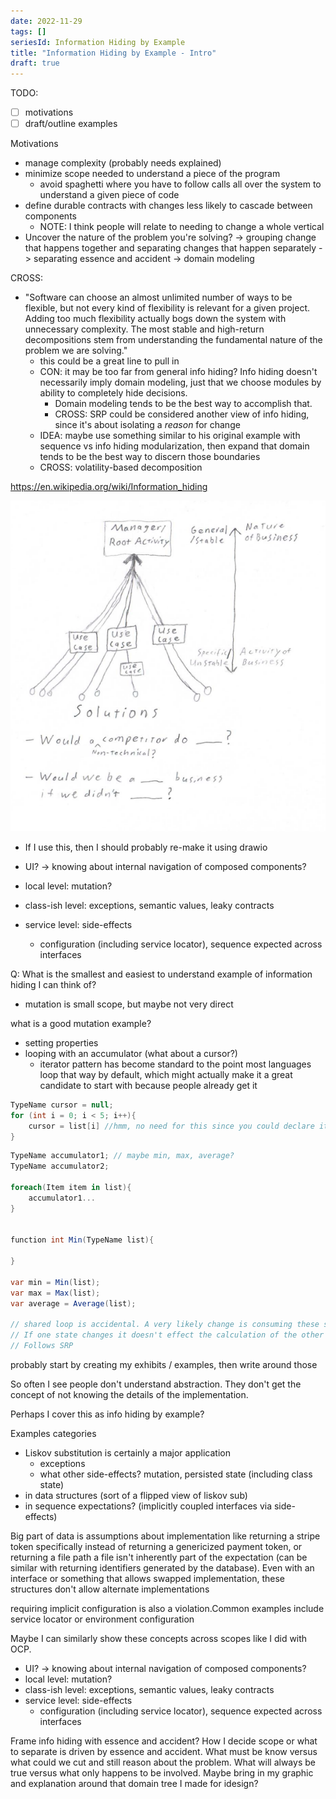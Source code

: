 ```yaml
---
date: 2022-11-29
tags: []
seriesId: Information Hiding by Example
title: "Information Hiding by Example - Intro"
draft: true
---
```


<!--more-->

TODO: 
- [ ] motivations
- [ ] draft/outline examples 

Motivations
- manage complexity (probably needs explained)
- minimize scope needed to understand a piece of the program
  - avoid spaghetti where you have to follow calls all over the system to understand a given piece of code
- define durable contracts with changes less likely to cascade between components
  - NOTE: I think people will relate to needing to change a whole vertical 
- Uncover the nature of the problem you're solving? -> grouping change that happens together and separating changes that happen separately -> separating essence and accident -> domain modeling


CROSS: [](../posts/../../posts/2021/2021-11-12-BDD-pushes-the-right-extensibility.md)
- "Software can choose an almost unlimited number of ways to be flexible, but not every kind of flexibility is relevant for a given project. Adding too much flexibility actually bogs down the system with unnecessary complexity. The most stable and high-return decompositions stem from understanding the fundamental nature of the problem we are solving."
  - this could be a great line to pull in
  - CON: it may be too far from general info hiding? Info hiding doesn't necessarily imply domain modeling, just that we choose modules by ability to completely hide decisions. 
    - Domain modeling tends to be the best way to accomplish that.
    - CROSS: SRP could be considered another view of info hiding, since it's about isolating a *reason* for change
  - IDEA: maybe use something similar to his original example with sequence vs info hiding modularization, then expand that domain tends to be the best way to discern those boundaries
  - CROSS: volatility-based decomposition

https://en.wikipedia.org/wiki/Information_hiding

![](../../../static/post-media/IDesign-System/iDesignSolutionScrubbing.png)
- If I use this, then I should probably re-make it using drawio


- UI? -> knowing about internal navigation of composed components?
- local level: mutation?
- class-ish level: exceptions, semantic values, leaky contracts
- service level: side-effects
  - configuration (including service locator), sequence expected
across interfaces


Q: What is the smallest and easiest to understand example of information hiding I can think of?
- mutation is small scope, but maybe not very direct


what is a good mutation example?
- setting properties
- looping with an accumulator (what about a cursor?)
  - iterator pattern has become standard to the point most languages loop that way by default, which might actually make it a great candidate to start with because people already get it


```cs
TypeName cursor = null;
for (int i = 0; i < 5; i++){
    cursor = list[i] //hmm, no need for this since you could declare it in the loop, but iterator is still better. No index complexities
}
```

```cs
TypeName accumulator1; // maybe min, max, average?
TypeName accumulator2;

foreach(Item item in list){
    accumulator1...
}


function int Min(TypeName list){

}

var min = Min(list);
var max = Max(list);
var average = Average(list);

// shared loop is accidental. A very likely change is consuming these stats separately. 
// If one state changes it doesn't effect the calculation of the other stats, so they should not be tied together
// Follows SRP
```

probably start by creating my exhibits / examples, then write around those


So often I see people don't understand abstraction. They don't get the
concept of not knowing the details of the implementation.

Perhaps I cover this as info hiding by example?

Examples categories
- Liskov substitution is certainly a major application
  - exceptions
  - what other side-effects? mutation, persisted state (including class state)
- in data structures (sort of a flipped view of liskov sub)
- in sequence expectations? (implicitly coupled interfaces via side-effects)



Big part of data is assumptions about implementation like returning a
stripe token specifically instead of returning a genericized payment
token, or returning a file path a file isn't inherently part of the
expectation (can be similar with returning identifiers generated by
the database). Even with an interface or something that allows swapped
implementation, these structures don't allow alternate implementations

requiring implicit configuration is also a violation.Common examples
include service locator or environment configuration


Maybe I can similarly show these concepts across scopes like I did with OCP.

- UI? -> knowing about internal navigation of composed components?
- local level: mutation?
- class-ish level: exceptions, semantic values, leaky contracts
- service level: side-effects
  - configuration (including service locator), sequence expected
across interfaces


Frame info hiding with essence and accident?
How I decide scope or what to separate is driven by essence and accident. What must be know versus what could we cut and still reason about the problem. What will always be true versus what only happens to be involved.
Maybe bring in my graphic and explanation around that domain tree I made for idesign?